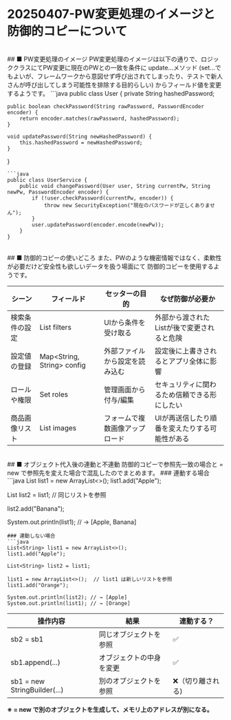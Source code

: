 
# 20250407-PW変更処理のイメージと防御的コピーについて
<br>
##  ■ PW変更処理のイメージ
PW変更処理のイメージは以下の通りで、ロジッククラスにてPW変更に現在のPWとの一致を条件に update...メソッド (set...でもよいが、フレームワークから意図せず呼び出されてしまったり、テストで新人さんが呼び出してしまう可能性を排除する目的らしい) からフィールド値を変更するようです。
```java
public class User {
    private String hashedPassword;

    public boolean checkPassword(String rawPassword, PasswordEncoder encoder) {
        return encoder.matches(rawPassword, hashedPassword);
    }

    void updatePassword(String newHashedPassword) {
        this.hashedPassword = newHashedPassword;
    }
}
```
```java
public class UserService {
    public void changePassword(User user, String currentPw, String newPw, PasswordEncoder encoder) {
        if (!user.checkPassword(currentPw, encoder)) {
            throw new SecurityException("現在のパスワードが正しくありません");
        }
        user.updatePassword(encoder.encode(newPw));
    }
}
```
<br>
##  ■ 防御的コピーの使いどころ
また、PWのような機密情報ではなく、柔軟性が必要だけど安全性も欲しいデータを扱う場面にて
防御的コピーを使用するようです。

| シーン | フィールド | セッターの目的 | なぜ防御が必要か |
| --- | --- | --- | --- |
検索条件の設定 | List<String> filters | UIから条件を受け取る | 外部から渡されたListが後で変更されると危険 |
| 設定値の登録 | Map<String, String> config | 外部ファイルから設定を読み込む | 設定後に上書きされるとアプリ全体に影響 |
| ロールや権限 | Set<String> roles | 管理画面から付与/編集 | セキュリティに関わるため信頼できる形にしたい |
| 商品画像リスト | List<Image> images | フォームで複数画像アップロード | UIが再送信したり順番を変えたりする可能性がある |
<br>
##  ■ オブジェクト代入後の連動と不連動
防御的コピーで参照先一致の場合と = new で参照先を変えた場合で混乱したのでまとめます。
### 連動する場合
```java
List<String> list1 = new ArrayList<>();
list1.add("Apple");

List<String> list2 = list1; // 同じリストを参照

list2.add("Banana");

System.out.println(list1); // → [Apple, Banana]
```
### 連動しない場合
```java
List<String> list1 = new ArrayList<>();
list1.add("Apple");

List<String> list2 = list1;

list1 = new ArrayList<>();  // list1 は新しいリストを参照
list1.add("Orange");

System.out.println(list2); // → [Apple]
System.out.println(list1); // → [Orange]
```

|操作内容 | 結果 | 連動する？|
| --- | --- | --- |
|sb2 = sb1 | 同じオブジェクトを参照 | ✅|
|sb1.append(...) | オブジェクトの中身を変更 | ✅|
|sb1 = new StringBuilder(...) | 別のオブジェクトを参照 | ❌（切り離される)|

**※ = new で別のオブジェクトを生成して、メモリ上のアドレスが別になる。**
